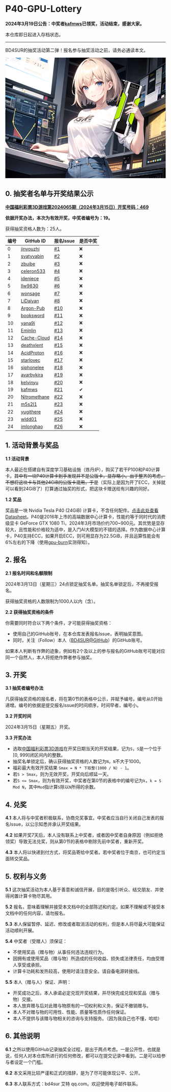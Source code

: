 # P40-GPU-Lottery

**2024年3月19日公告：中奖者[kafmws](https://github.com/kafmws)已领奖，活动结束，感谢大家。**

本仓库即日起进入存档状态。

------

BD4SUR的抽奖活动第二弹！报名参与抽奖活动之前，请务必通读本文。

![ ](girl-holding-tesla.png)

## 0. 抽奖者名单与开奖结果公示

**[中国福利彩票3D游戏第2024065期（2024年3月15日）开奖号码：469](https://www.cwl.gov.cn/c/2024/03/15/571026.shtml)**

**依据开奖办法，本次为有效开奖，中奖者编号为：19。**

获得抽奖资格人数为：25人。

|编号|GitHub ID|报名Issue|是否中奖|
|---|---------|---------|-------|
|0|[jinyouzhi](https://github.com/jinyouzhi)|[#1](https://github.com/bd4sur/P40-GPU-Lottery/issues/1)|❌|
|1|[svatyvabin](https://github.com/svatyvabin)|[#2](https://github.com/bd4sur/P40-GPU-Lottery/issues/2)|❌|
|2|[zbuibe](https://github.com/zbuibe)|[#3](https://github.com/bd4sur/P40-GPU-Lottery/issues/3)|❌|
|3|[celeron533](https://github.com/celeron533)|[#4](https://github.com/bd4sur/P40-GPU-Lottery/issues/4)|❌|
|4|[ideniece](https://github.com/ideniece)|[#5](https://github.com/bd4sur/P40-GPU-Lottery/issues/5)|❌|
|5|[llw9830](https://github.com/llw9830)|[#6](https://github.com/bd4sur/P40-GPU-Lottery/issues/6)|❌|
|6|[wonsage](https://github.com/wonsage)|[#7](https://github.com/bd4sur/P40-GPU-Lottery/issues/7)|❌|
|7|[LiDaiyan](https://github.com/LiDaiyan)|[#8](https://github.com/bd4sur/P40-GPU-Lottery/issues/8)|❌|
|8|[Argon-Pub](https://github.com/Argon-Pub)|[#10](https://github.com/bd4sur/P40-GPU-Lottery/issues/10)|❌|
|9|[booksword](https://github.com/booksword)|[#11](https://github.com/bd4sur/P40-GPU-Lottery/issues/11)|❌|
|10|[yana9i](https://github.com/yana9i)|[#12](https://github.com/bd4sur/P40-GPU-Lottery/issues/12)|❌|
|11|[Eminlin](https://github.com/Eminlin)|[#13](https://github.com/bd4sur/P40-GPU-Lottery/issues/13)|❌|
|12|[Cache-Cloud](https://github.com/Cache-Cloud)|[#14](https://github.com/bd4sur/P40-GPU-Lottery/issues/14)|❌|
|13|[deathxlent](https://github.com/deathxlent)|[#15](https://github.com/bd4sur/P40-GPU-Lottery/issues/15)|❌|
|14|[AcidProton](https://github.com/AcidProton)|[#16](https://github.com/bd4sur/P40-GPU-Lottery/issues/16)|❌|
|15|[starlovec](https://github.com/starlovec)|[#17](https://github.com/bd4sur/P40-GPU-Lottery/issues/17)|❌|
|16|[siphonelee](https://github.com/siphonelee)|[#18](https://github.com/bd4sur/P40-GPU-Lottery/issues/18)|❌|
|17|[avarbykira](https://github.com/avarbykira)|[#19](https://github.com/bd4sur/P40-GPU-Lottery/issues/19)|❌|
|18|[kelvinyu](https://github.com/kelvinyu)|[#20](https://github.com/bd4sur/P40-GPU-Lottery/issues/20)|❌|
|19|[kafmws](https://github.com/kafmws)|[#21](https://github.com/bd4sur/P40-GPU-Lottery/issues/21)|✔|
|20|[Nitromethane](https://github.com/Nitromethane)|[#22](https://github.com/bd4sur/P40-GPU-Lottery/issues/22)|❌|
|21|[m5s2l1](https://github.com/m5s2l1)|[#23](https://github.com/bd4sur/P40-GPU-Lottery/issues/23)|❌|
|22|[yugithere](https://github.com/yugithere)|[#24](https://github.com/bd4sur/P40-GPU-Lottery/issues/24)|❌|
|23|[wldd01](https://github.com/wldd01)|[#25](https://github.com/bd4sur/P40-GPU-Lottery/issues/25)|❌|
|24|[imlonghao](https://github.com/imlonghao)|[#26](https://github.com/bd4sur/P40-GPU-Lottery/issues/26)|❌|

## 1. 活动背景与奖品

**1.1 活动背景**

本人最近在搭建自有深度学习基础设施（炼丹炉），购买了若干P100和P40计算卡。<del>其中有一块P40计算卡到手发现并不是公版卡，显存略小。出于整齐的考虑，不想将这块卡与其他24GiB的公版卡混用，于是</del>（实际上是因为开了ECC，关掉就可以看到24GiB了）打算通过抽奖的形式，把这块卡赠送给有兴趣的同好。

**1.2 奖品**

奖品是一块 Nvidia Tesla P40 (24GiB) 计算卡，不含任何配件。[点击此处查看Datasheet](https://www.nvidia.com/content/dam/en-zz/Solutions/design-visualization/documents/nvidia-p40-datasheet.pdf)。P40是2016年上市的高端数据中心计算卡，性能约等于同时代的消费级显卡 GeForce GTX 1080 Ti，2024年3月市场价约700~900元。其优势是显存较大，且性能和价格较为适中，是入门AI大模型的不错的选择。作为数据中心计算卡，P40支持ECC，如果开启ECC，则可用显存为22.5GiB，并且运算性能会有6%左右的下降（使用[gpu-burn](https://github.com/wilicc/gpu-burn)实测得知）。

## 2. 报名

**2.1 报名时间和名额限制**

2024年3月13日（星期三）24点锁定抽奖名单。抽奖名单锁定后，不再接受报名。

获得抽奖资格的人数限制为1000人以内（含）。

**2.2 获得抽奖资格的条件**

你需要同时符合以下两个条件，才可能获得抽奖资格：

- 使用自己的GitHub账号，在本仓库发表报名Issue，表明抽奖意图。
- 同时，关注（Follow）本人（[BD4SUR@GitHub](https://github.com/BD4SUR)）的GitHub账号。

如果本人判断有作弊的迹象，例如有2个及以上的参与报名的GitHub账号可能对应同一个自然人，本人将拒绝作弊者参与抽奖。

## 3. 开奖

**3.1 抽奖者编号办法**

凡获得抽奖资格的报名者，将在第0节的表格中公示，并赋予编号。编号从0开始递增。编号的依据是提交报名Issue的时间顺序，时间早者，编号小。

**3.2 开奖时间**

2024年3月15日（星期五）开奖。

**3.3 开奖办法**

- 选取[中国福利彩票3D游戏](http://www.cwl.gov.cn/fcpz/yxjs/fc3d/)在开奖日期当天的开奖结果，记为`S`，`S`是一个位于[0, 999]闭区间内的整数。
- 抽奖名单锁定后，确认获得抽奖资格的人数记为`N`，`N`不大于1000。
- 福彩最大有效开奖结果 `Smax = N * 下取整(1000 / N) - 1`。
- 若`S > Smax`，则为无效开奖，开奖向后顺延一天。
- 若`S <= Smax`，则为有效开奖，中奖者在第0节的表格中的编号记为`k`，`k = S Mod N`，其中`Mod`指计算`S`除以`N`所得的余数。

## 4. 兑奖

**4.1** 本人将与中奖者积极联系，协商兑奖事宜。中奖者应当自行关闭自己发表的报名Issue，以公示知悉并承认开奖结果。

**4.2** 如果开奖7天后，本人没有联系上中奖者，或者因中奖者自身原因（例如拒绝领奖）导致无法兑奖，则从第0节的表格中剔除先前中奖者，重新开奖。

**4.3** 本人将以快递到付方式，将奖品寄给中奖者。若中奖者位于南京，也可约定当面转交奖品。

## 5. 权利与义务

**5.1** 这次抽奖活动为本人基于善意和诚信开展，目的是吸引听众、结交朋友、并使得闲置计算卡物尽其用。

**5.2** 报名，意味着理解并接受本文档中的全部陈述和约定。如果不理解或不接受本文档中的任何内容，请勿报名。

**5.3** 本人保留暂停、延迟、修改或者取消活动的权利，但是本人将尽最大可能保证活动顺利开展。

**5.4** 中奖者（受赠人）须保证：

- 不使用奖品（赠与物）从事任何违法违规行为。
- 因拥有或使用奖品（赠与物）所造成的任何收益、损失或法律责任，均由受赠人享受或承担。
- 计算卡功耗和发热较高，使用时请注意安全。请自备电源转接线。

**5.5** 本人（赠与人）保证、声明：

- 开奖成功之后，本人承诺必定兑现开奖结果，并尽快完成兑现和奖品（赠与物）交接。
- 本人放弃赠与后对此赠与物原有的一切权利和义务，保证不撤销赠与。
- 本人不对赠与物的可用性、性能、质量等性质作任何保证。
- 本人不提供与该赠与物相关的咨询与支持服务。（因为我自己也不懂，哈哈）

## 6. 其他说明

**6.1** 之所以使用GitHub记录抽奖全过程，是出于两点考虑。一是公开性，也就是说，任何人对本仓库所进行的任何修改，都可以在提交记录中看到。二是可以给参与者设定一个门槛。

**6.2** 本文采用比较严谨和正式的措辞，是为了尽可能体现公平、公开。

**6.3** 本人联系方式：bd4sur 艾特 qq.com。欢迎使用电子邮件联系。

